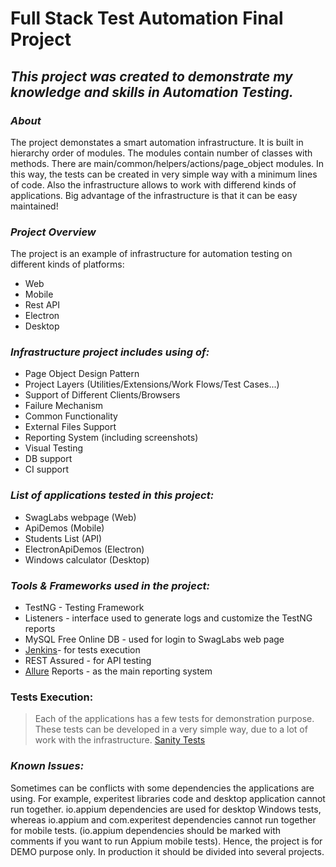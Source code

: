 # Full Stack Test Automation Final Project

## **_This project was created to demonstrate my knowledge and skills in Automation Testing._**

### **_About_**
The project demonstates a smart automation infrastructure. It is built in hierarchy order of modules. The modules contain number of classes with methods. There are main/common/helpers/actions/page_object modules. In this way, the tests can be created in very simple way with a minimum lines of code. Also the infrastructure allows to work with differend kinds of applications. Big advantage of the infrastructure is that it can be easy maintained!

### **_Project Overview_**
The project is an example of infrastructure for automation testing on different kinds of platforms:

- Web
- Mobile
- Rest API
- Electron
- Desktop

### **_Infrastructure project includes using of:_**

- Page Object Design Pattern
- Project Layers (Utilities/Extensions/Work Flows/Test Cases...)
- Support of Different Clients/Browsers
- Failure Mechanism
- Common Functionality
- External Files Support
- Reporting System (including screenshots)
- Visual Testing
- DB support
- CI support

### **_List of applications tested in this project:_**

- SwagLabs webpage (Web)
- ApiDemos (Mobile)
- Students List (API)
- ElectronApiDemos (Electron)
- Windows calculator (Desktop)

### **_Tools & Frameworks used in the project:_**

- TestNG - Testing Framework
- Listeners - interface used to generate logs and customize the TestNG reports
- MySQL Free Online DB - used for login to SwagLabs web page
- [Jenkins](https://www.jenkins.io/)- for tests execution
- REST Assured - for API testing
- [Allure](http://allure.qatools.ru/) Reports - as the main reporting system

### **Tests Execution:**

>Each of the applications has a few tests for demonstration purpose. These tests can be developed in a very simple way, due to a lot of work with the infrastructure. [Sanity Tests](https://github.com/henriquelevites/FullStackFinalProject/tree/main/src/test/java/sanity)

### **_Known Issues:_**

Sometimes can be conflicts with some dependencies the applications are using. 
For example, experitest libraries code and desktop application cannot run together. io.appium dependencies are used for desktop Windows tests, whereas io.appium and com.experitest dependencies cannot run together for mobile tests.
(io.appium dependencies should be marked with comments if you want to run Appium mobile tests). Hence, the project is for DEMO purpose only. In production it should be divided into several projects.
